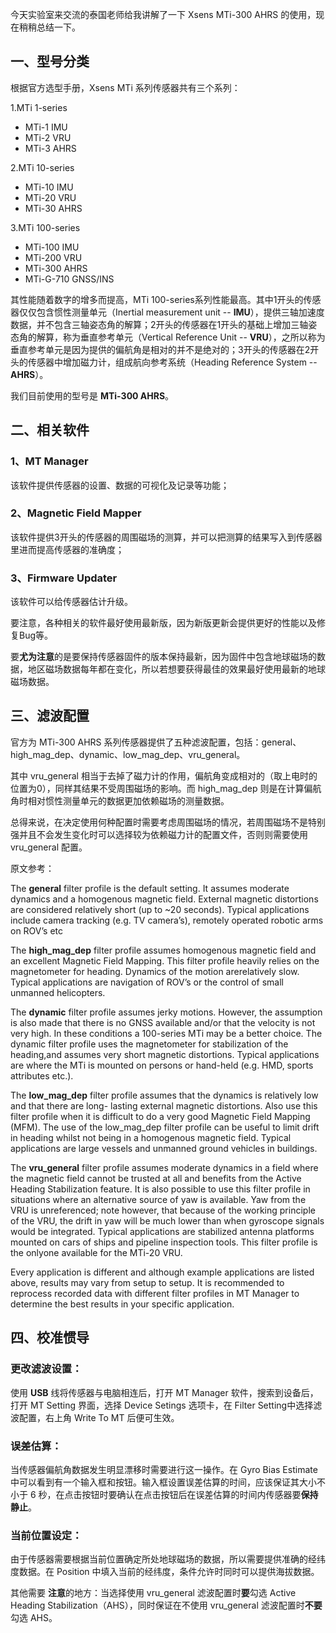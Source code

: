 今天实验室来交流的泰国老师给我讲解了一下 Xsens MTi-300 AHRS 的使用，现在稍稍总结一下。

<!--more-->

## 一、型号分类

根据官方选型手册，Xsens MTi  系列传感器共有三个系列：

1.MTi 1-series

-  MTi-1 IMU 
-  MTi-2 VRU
-  MTi-3 AHRS

2.MTi 10-series

-  MTi-10 IMU 
-  MTi-20 VRU
-  MTi-30 AHRS

3.MTi 100-series

-  MTi-100 IMU 
-  MTi-200 VRU
-  MTi-300 AHRS
-  MTi-G-710 GNSS/INS

其性能随着数字的增多而提高，MTi 100-series系列性能最高。其中1开头的传感器仅仅包含惯性测量单元（Inertial measurement unit  -- **IMU**），提供三轴加速度数据，并不包含三轴姿态角的解算；2开头的传感器在1开头的基础上增加三轴姿态角的解算，称为垂直参考单元（Vertical Reference Unit -- **VRU**），之所以称为垂直参考单元是因为提供的偏航角是相对的并不是绝对的；3开头的传感器在2开头的传感器中增加磁力计，组成航向参考系统（Heading Reference System -- **AHRS**）。

我们目前使用的型号是 **MTi-300 AHRS**。



## 二、相关软件

### 1、MT Manager

该软件提供传感器的设置、数据的可视化及记录等功能；

### 2、Magnetic Field Mapper

该软件提供3开头的传感器的周围磁场的测算，并可以把测算的结果写入到传感器里进而提高传感器的准确度；

### 3、Firmware Updater

该软件可以给传感器估计升级。



要注意，各种相关的软件最好使用最新版，因为新版更新会提供更好的性能以及修复Bug等。

要**尤为注意**的是要保持传感器固件的版本保持最新，因为固件中包含地球磁场的数据，地区磁场数据每年都在变化，所以若想要获得最佳的效果最好使用最新的地球磁场数据。





## 三、滤波配置

官方为 MTi-300 AHRS 系列传感器提供了五种滤波配置，包括：general、high_mag_dep、dynamic、low_mag_dep、vru_general。

其中 vru_general 相当于去掉了磁力计的作用，偏航角变成相对的（取上电时的位置为0），同样其结果不受周围磁场的影响。而 high_mag_dep 则是在计算偏航角时相对惯性测量单元的数据更加依赖磁场的测量数据。

总得来说，在决定使用何种配置时需要考虑周围磁场的情况，若周围磁场不是特别强并且不会发生变化时可以选择较为依赖磁力计的配置文件，否则则需要使用 vru_general 配置。



原文参考：

The **general** filter profile is the default setting. It assumes moderate dynamics and a homogenous
magnetic field. External magnetic distortions are considered relatively short (up to ~20 seconds).
Typical applications include camera tracking (e.g. TV camera’s), remotely operated robotic arms on
ROV’s etc

The **high_mag_dep** filter profile assumes homogenous magnetic field and an excellent Magnetic Field
Mapping. This filter profile heavily relies on the magnetometer for heading. Dynamics of the motion arerelatively slow. Typical applications are navigation of ROV’s or the control of small unmanned
helicopters.

The **dynamic** filter profile assumes jerky motions. However, the assumption is also made that there is no GNSS available and/or that the velocity is not very high. In these conditions a 100-series MTi may be a better choice. The dynamic filter profile uses the magnetometer for stabilization of the heading,and assumes very short magnetic distortions. Typical applications are where the MTi is mounted on persons or hand-held (e.g. HMD, sports attributes etc.).

The **low_mag_dep** filter profile assumes that the dynamics is relatively low and that there are long-
lasting external magnetic distortions. Also use this filter profile when it is difficult to do a very good
Magnetic Field Mapping (MFM). The use of the low_mag_dep filter profile can be useful to limit drift in
heading whilst not being in a homogenous magnetic field. Typical applications are large vessels and
unmanned ground vehicles in buildings.

The **vru_general** filter profile assumes moderate dynamics in a field where the magnetic field cannot
be trusted at all and benefits from the Active Heading Stabilization feature. It is also possible to use
this filter profile in situations where an alternative source of yaw is available. Yaw from the VRU is
unreferenced; note however, that because of the working principle of the VRU, the drift in yaw will be
much lower than when gyroscope signals would be integrated. Typical applications are stabilized
antenna platforms mounted on cars of ships and pipeline inspection tools. This filter profile is the onlyone available for the MTi-20 VRU.

Every application is different and although example applications are listed above, results may vary
from setup to setup. It is recommended to reprocess recorded data with different filter profiles in MT
Manager to determine the best results in your specific application.



## 四、校准惯导


### 更改**滤波设置**： 

使用 **USB** 线将传感器与电脑相连后，打开 MT Manager 软件，搜索到设备后，打开 MT Setting 界面，选择 Device Setings 选项卡，在 Filter Setting中选择滤波配置，右上角 Write To MT 后便可生效。

### **误差估算**：

当传感器偏航角数据发生明显漂移时需要进行这一操作。在 Gyro Bias Estimate 中可以看到有一个输入框和按钮。输入框设置误差估算的时间，应该保证其大小不小于 6 秒，在点击按钮时要确认在点击按钮后在误差估算的时间内传感器要**保持静止**。

### **当前位置**设定：

由于传感器需要根据当前位置确定所处地球磁场的数据，所以需要提供准确的经纬度数据。在 Position 中填入当前的经纬度，条件允许时同时可以提供海拔数据。



其他需要 **注意**的地方：当选择使用 vru_general 滤波配置时**要**勾选 Active Heading Stabilization（AHS），同时保证在不使用 vru_general 滤波配置时**不要**勾选 AHS。


